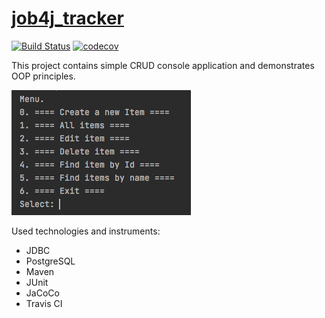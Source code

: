 # [job4j_tracker](https://github.com/s-manannikov/job4j_tracker/tree/master/src/main/java/ru/job4j/tracker)

[![Build Status](https://travis-ci.org/s-manannikov/job4j_tracker.svg?branch=master)](https://travis-ci.org/s-manannikov/job4j_tracker)
[![codecov](https://codecov.io/gh/s-manannikov/job4j_tracker/branch/master/graph/badge.svg?token=A5FI76J1L4)](https://codecov.io/gh/s-manannikov/job4j_tracker)

This project contains simple CRUD console application and demonstrates OOP principles.

![](https://github.com/s-manannikov/job4j_tracker/blob/master/img/tracker.png)

Used technologies and instruments:
- JDBC
- PostgreSQL
- Maven
- JUnit
- JaCoCo
- Travis CI
